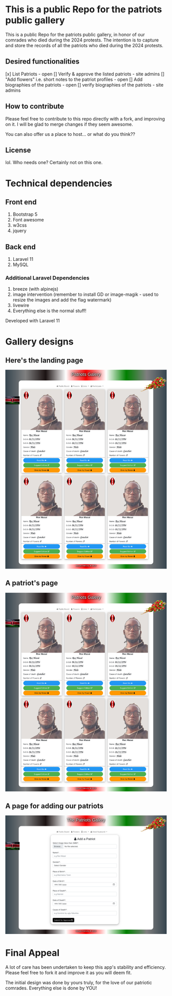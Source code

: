 # This is a public Repo for the patriots public gallery

This is a public Repo for the patriots public gallery, in honor of our comrades who died during the 2024 protests. The intention is to capture and store the records of all the patriots who died during the 2024 protests.

## Desired functionalities
[x] List Patriots - open
[] Verify & approve the listed patriots - site admins
[] "Add flowers" i.e. short notes to the patriot profiles - open
[] Add biographies of the patriots - open
[] verify biographies of the patriots - site admins

## How to contribute
Please feel free to contribute to this repo directly with a fork, and improving on it. I will be glad to merge changes if they seem awesome.

You can also offer us a place to host... or what do you think??

## License
lol. Who needs one? Certainly not on this one.

# Technical dependencies
## Front end
1. Bootstrap 5
2. Font awesome
3. w3css
4. jquery

## Back end
1. Laravel 11
2. MySQL

### Additional Laravel Dependencies
1. breeze (with alpinejs)
2. image intervention (remember to install GD or image-magik - used to resize the images and add the flag watermark)
3. livewire
4. Everything else is the normal stuff!

Developed with Laravel 11

# Gallery designs

## Here's the landing page
![Landing Page](./gallery/landing_page.png)

## A patriot's page
![Patriot Page](./gallery/landing_page.png)

## A page for adding our patriots
![Patriot adding form](./gallery/addform.png)

# Final Appeal
A lot of care has been undertaken to keep this app's stability and efficiency. Please feel free to fork it and improve it as you will deem fit.

The initial design was done by yours truly, for the love of our patriotic comrades. Everything else is done by YOU!